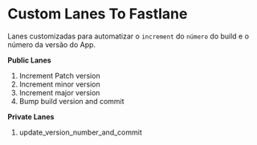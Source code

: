 # Custom Lanes To Fastlane

Lanes customizadas para automatizar o `increment` do `número` do build e o número da versão do App.

**Public Lanes**
1. Increment Patch version
2. Increment minor version
3. Increment major version
4. Bump build version and commit

**Private Lanes**
1. update_version_number_and_commit

